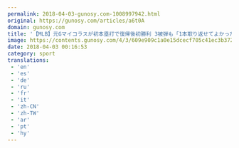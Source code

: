 ```yaml
---
permalink: 2018-04-03-gunosy.com-1008997942.html
original: https://gunosy.com/articles/a6t0A
domain: gunosy.com
title: '【MLB】元Gマイコラスが初本塁打で復帰後初勝利 3被弾も「1本取り返せてよかった」（フルカウント） - グノシー'
image: https://contents.gunosy.com/4/3/609e909c1a0e15dcecf705c41ec3b372_content.jpg
date: 2018-04-03 00:16:53
category: sport
translations: 
 - 'en'
 - 'es'
 - 'de'
 - 'ru'
 - 'fr'
 - 'it'
 - 'zh-CN'
 - 'zh-TW'
 - 'ar'
 - 'pt'
 - 'hy'
---
```



